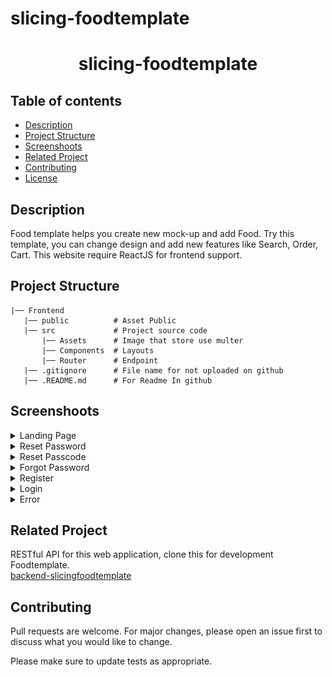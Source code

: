 # slicing-foodtemplate

<h1 align="center">slicing-foodtemplate</h1>

## Table of contents
- [Description](#Description)
- [Project Structure](#Project)
- [Screenshoots](#Screenshoot)
- [Related Project](#Related-Project)
- [Contributing](#Contributing)
- [License](#License)


## Description
Food template helps you create new mock-up and add Food. Try this template, you can change design and add new features like
Search, Order, Cart. This website require ReactJS for frontend support.

## Project Structure
```
|── Frontend
   |── public          # Asset Public
   |── src             # Project source code
       |── Assets      # Image that store use multer
       |── Components  # Layouts
       |── Router      # Endpoint
   |── .gitignore      # File name for not uploaded on github
   |── .README.md      # For Readme In github
```

## Screenshoots
<details>
  <summary>
    Landing Page
  </summary>
<img src="screenshoots/Landing Page.jpeg" alt="Landing Page" />
</details>

<details>
  <summary>
    Reset Password
  </summary>
<img src="screenshoots/Reset Password.jpeg" alt="Reset Password" />
</details>

<details>
  <summary>
    Reset Passcode
  </summary>
<img src="screenshoot/Reset Passcode.jpeg" alt="Reset Passcode" />
</details>

<details>
  <summary>
   Forgot Password
  </summary>
<img src="screenshoot/Forgot Password.jpeg" alt="Forgot Password" />
</details>

<details>
  <summary>
   Register
  </summary>
<img src="screenshoot/Register.jpeg" alt="Register" />
</details>

<details>
  <summary>
   Login
  </summary>
<img src="screenshoot/Login.png" alt="Login" />
</details>

<details>
  <summary>
   Error
  </summary>
<img src="screenshoot/Error.png" alt="Error" />
</details>


## Related Project
RESTful API for this web application, clone this for development Foodtemplate.\
[backend-slicingfoodtemplate](https://github.com/Alamnzr123/backend-slicingfoodtemplate)

## Contributing
Pull requests are welcome. For major changes, please open an issue first to discuss what you would like to change.

Please make sure to update tests as appropriate.
